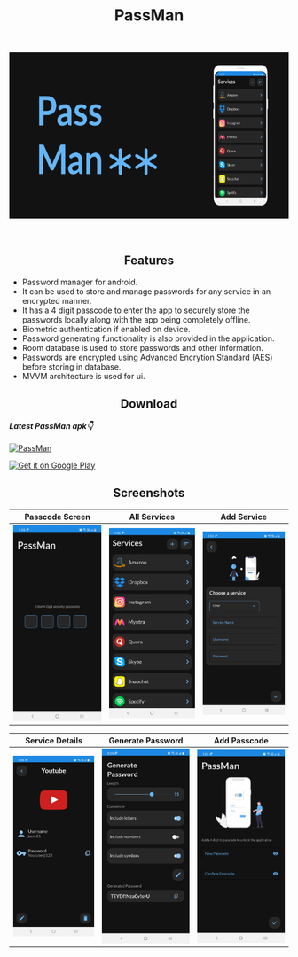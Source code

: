 <h1 align="center">PassMan</h1>
  <br/>
  <p align="center"><img src="screenshots/preview_screenshots/feature_graphic.png" height="300" /></p>
  <br/>
  
<h2 align="center">Features</h2>

- Password manager for android.
- It can be used to store and manage passwords for any service in an encrypted manner.
- It has a 4 digit passcode to enter the app to securely store the passwords locally along with the app being completely offline.
- Biometric authentication if enabled on device.
- Password generating functionality is also provided in the application.
- Room database is used to store passwords and other information.
- Passwords are encrypted using Advanced Encrytion Standard (AES) before storing in database.
- MVVM architecture is used for ui.

<h2 align="center">Download</h2>

***Latest PassMan apk👇***
<br>
<br>
[![PassMan](https://img.shields.io/badge/PassMan-APK-%2364B5F6?style=for-the-badge&logo=android)](https://github.com/Spikeysanju/Einsen/releases/download/v1.0.0-alpha04/Einsen.apk)

<a href='https://play.google.com/store/apps/details?id=dev.jaym21.passman'><img alt='Get it on Google Play' src='https://play.google.com/intl/en_us/badges/static/images/badges/en_badge_web_generic.png'/></a>

<h2 align="center">Screenshots</h2>

|   Passcode Screen    | All Services    |   Add Service   
|---	|---	|---
|  ![](https://github.com/jaym21/PassMan/blob/main/screenshots/passcode_screen.jpg)    |  ![](https://github.com/jaym21/PassMan/blob/main/screenshots/main_screen.jpg)    |   ![](https://github.com/jaym21/PassMan/blob/main/screenshots/add_service.jpg)    

|   Service Details  |   Generate Password    | Add Passcode    |
|---    |---	|---	|
|   ![](https://github.com/jaym21/PassMan/blob/main/screenshots/service_open.jpg)    |   ![](https://github.com/jaym21/PassMan/blob/main/screenshots/generated_password.jpg)      |   ![](https://github.com/jaym21/PassMan/blob/main/screenshots/add_passcode.jpg)

<br />

